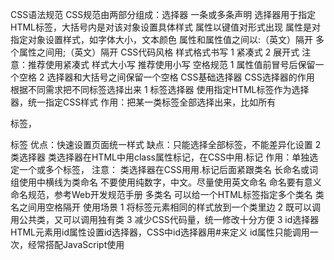 CSS语法规范
    CSS规范由两部分组成：选择器 一条或多条声明
        选择器用于指定HTML标签，大括号内是对该对象设置具体样式
        属性以键值对形式出现
            属性是对指定对象设置样式，如字体大小，文本颜色
        属性和属性值之间以:（英文）隔开
        多个属性之间用;（英文）隔开
CSS代码风格
    样式格式书写
        1 紧凑式
        2 展开式
        注意：推荐使用紧凑式
    样式大小写
        推荐使用小写
    空格规范
        1 属性值前冒号后保留一个空格
        2 选择器和大括号之间保留一个空格
CSS基础选择器
        CSS选择器的作用
            根据不同需求把不同标签选择出来
        1 标签选择器
           使用指定HTML标签作为选择器，统一指定CSS样式
            作用：把某一类标签全部选择出来，比如所有<div>标签，<p>标签
            优点：快速设置页面统一样式
            缺点：只能选择全部标签，不能差异化设置
        2 类选择器
           类选择器在HTML中用class属性标记，在CSS中用.标记
            作用：单独选定一个或多个标签，
            注意：
                类选择器在CSS用用.标记后面紧跟类名
                长命名或词组使用中横线为类命名
                不要使用纯数字，中文。尽量使用英文命名
                命名要有意义
                命名规范，参考Web开发规范手册
          多类名
            可以给一个HTML标签指定多个类名 类名之间用空格隔开
            使用场景
                1 将标签元素相同的样式放到一个类里边
                2 既可以调用公共类，又可以调用独有类
                3 减少CSS代码量，统一修改十分方便
        3 id选择器
            HTML元素用id属性设置id选择器，CSS中id选择器用#来定义
            id属性只能调用一次，经常搭配JavaScript使用